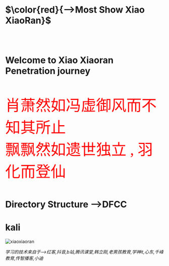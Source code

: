 $\color{red}{-->Most Show Xiao XiaoRan}$
==============


<br><br>
# Welcome to Xiao Xiaoran Penetration journey


<br><br>
<font face="华文行楷" color=red size=9>
    肖萧然如冯虚御风而不知其所止<br>飘飘然如遗世独立&nbsp;, 羽化而登仙
</font>
<br><br>


# Directory Structure -->DFCC

kali
========




![xiaoxiaoran](https://gss0.baidu.com/-4o3dSag_xI4khGko9WTAnF6hhy/zhidao/pic/item/d8f9d72a6059252d98e72c9a359b033b5ab5b9bf.jpg)




*学习的技术来自于-->红客,抖音,b站,腾讯课堂,韩立刚,老男孩教育,学神it,心东,千峰教育,传智播客,小迪*
